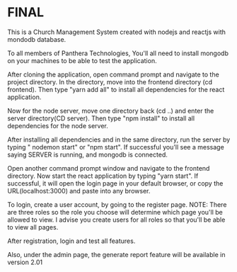 # FINAL
This is a Church Management System created with nodejs and reactjs with mondodb database.

To all members of Panthera Technologies,
You'll all need to install mongodb on your machines to be able to test the application.

After cloning the application, open command prompt and navigate to the project directory.
In the directory, move into the frontend directory (cd frontend).
Then type "yarn add all" to install all dependencies for the react application.

Now for the node server, move one directory back (cd ..) and enter the server directory(CD server).
Then type "npm install" to install all dependencies for the node server.

After installing all dependencies and in the same directory, run the server by typing " nodemon start" or "npm start".
If successful you'll see a message saying SERVER is running, and mongodb is connected.

Open another command prompt window and navigate to the frontend directory.
Now start the react application by typing "yarn start".
If successful, it will open the login page in your default browser, or copy the URL(localhost:3000) and paste into any browser.

To login, create a user account, by going to the register page.
NOTE: There are three roles so the role you choose will determine which page you'll be allowed to view. I advise you create users for all roles
so that you'll be able to view all pages.

After registration, login and test all features.

Also, under the admin page, the generate report feature will be available in version 2.01

